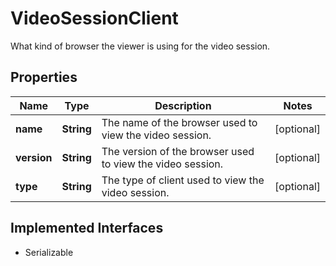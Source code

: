 

# VideoSessionClient

What kind of browser the viewer is using for the video session.
## Properties

Name | Type | Description | Notes
------------ | ------------- | ------------- | -------------
**name** | **String** | The name of the browser used to view the video session. |  [optional]
**version** | **String** | The version of the browser used to view the video session. |  [optional]
**type** | **String** | The type of client used to view the video session. |  [optional]


## Implemented Interfaces

* Serializable


